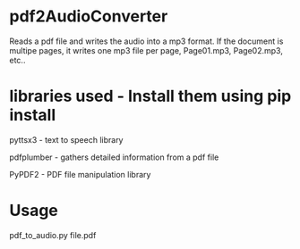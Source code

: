 # pdf2AudioConverter
Reads a pdf file and writes the audio into a mp3 format.
If the document is multipe pages, it writes one mp3 file 
per page, Page01.mp3, Page02.mp3, etc..
# libraries used - Install them using pip install
pyttsx3 - text to speech library

pdfplumber - gathers detailed information from a pdf file

PyPDF2 - PDF file manipulation library
# Usage
pdf_to_audio.py file.pdf
